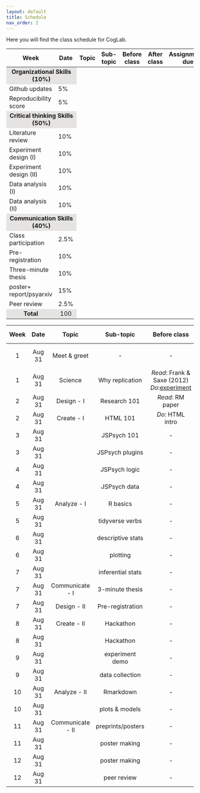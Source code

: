 ```yaml
---
layout: default
title: Schedule
nav_order: 2
---
```


Here you will find the class schedule for CogLab. <br>

<table>
    <thead>
        <tr>
            <th>Week</th>
            <th>Date</th>
            <th>Topic</th>
            <th>Sub-topic</th>
            <th>Before class</th>
            <th>After class</th>
            <th>Assignments due</th>
        </tr>
    </thead>
    <tbody>
        <tr><td style="text-align: center; vertical-align: middle;background-color:#E5E4E2" colspan=2><strong>Organizational Skills (10%)</strong></td></tr>
        <tr><td>Github updates</td><td>5%</td></tr>
        <tr><td>Reproducibility score</td><td>5%</td></tr>
        <tr><td style="text-align: center; vertical-align: middle;background-color:#E5E4E2" colspan=2><strong>Critical thinking Skills (50%)</strong></td></tr>
        <tr><td>Literature review</td><td>10%</td></tr>
        <tr><td>Experiment design (I)</td><td>10%</td></tr>
        <tr><td>Experiment design (II)</td><td>10%</td></tr>
        <tr><td>Data analysis (I)</td><td>10%</td></tr>
        <tr><td>Data analysis (II)</td><td>10%</td></tr>
        <tr><td style="text-align: center; vertical-align: middle;background-color:#E5E4E2" colspan=2><strong>Communication Skills (40%)</strong></td></tr>
        <tr><td>Class participation</td><td>2.5%</td></tr>
        <tr><td>Pre-registration</td><td>10%</td></tr>
        <tr><td>Three-minute thesis</td><td>10%</td></tr>
        <tr><td>poster+ report/psyarxiv</td><td>15%</td></tr>
        <tr><td>Peer review</td><td>2.5%</td></tr>
        <tr><td style="text-align: center; vertical-align: middle;background-color:#E5E4E2" colspan=1><strong>Total</strong></td><td style="text-align: center; vertical-align: middle;background-color:#E5E4E2">100</td></tr>
    </tbody>
</table>

| Week     | Date      | Topic                 | Sub-topic    | Before class  | After class | Assignment due dates| 
| :---:    | :---:     | :---:                 | :---:        |:---:          | :---:       | :---:               | 
| 1        | Aug 31    | Meet & greet          | -            | -             | Create git account |              |
| 1        | Aug 31    | Science               |Why replication| *Read*: Frank & Saxe (2012) *Do*:[experiment]()| - |   
| 2        | Aug 31    | Design - I            |Research 101| *Read*: RM paper      |          |                       |
| 2        | Aug 31    | Create - I            |HTML 101    | *Do*: HTML intro      |          |                       |
| 3        | Aug 31    |                  |JSPsych 101 |- | - | [Assignment 1 due](/Assignment1.html)|            
| 3        | Aug 31    |                       |JSPsych plugins| -            |          |        | 
| 4        | Aug 31    |                       |JSPsych logic  | -            |          |        |                  
| 4        | Aug 31    |                       |JSPsych data   | -            |          |        |                  
| 5        | Aug 31    | Analyze - I     |R basics |- | - | [Assignment 2 due](/Assignment1.html)|                 
| 5        | Aug 31    |                       |tidyverse verbs   | -         |          |        |                  
| 6        | Aug 31    |                       |descriptive stats | -         |          |        |                  
| 6        | Aug 31    |                       |plotting          | -         |          |        |                  
| 7        | Aug 31    |                       |inferential stats | -         |          |        |                  
| 7        | Aug 31    | Communicate - I  | 3-minute thesis|- | - | [Assignment 3 due](/Assignment1.html)|        
| 7        | Aug 31    | Design - II           | Pre-registration       | -         |          |    |    
| 8        | Aug 31    | Create - II           | Hackathon       | -         |          |        |
| 8        | Aug 31    |                       | Hackathon       | -         |          |        |
| 9        | Aug 31    |                       | experiment demo  | -         |          |        |
| 9        | Aug 31    |                       | data collection  | -         |          |        |
| 10       | Aug 31    | Analyze - II         | Rmarkdown        | -         |          |        |
| 10       | Aug 31    |                      | plots & models        | -         |          |   |     
| 11       | Aug 31    | Communicate - II     | preprints/posters      | -         |          |   |     
| 11       | Aug 31    |                      | poster making       | -         |          |       |
| 12       | Aug 31    |                      | poster making      | -         |          |        |
| 12       | Aug 31    |                      | peer review       | -         |          |        |
